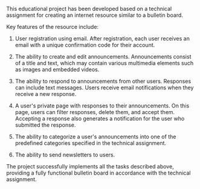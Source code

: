 This educational project has been developed based on a technical assignment for creating an internet resource similar to a bulletin board.

Key features of the resource include:
1. User registration using email. After registration, each user receives an email with a unique confirmation code for their account.

2. The ability to create and edit announcements. Announcements consist of a title and text, which may contain various multimedia elements such as images and embedded videos.

3. The ability to respond to announcements from other users. Responses can include text messages. Users receive email notifications when they receive a new response.

4. A user's private page with responses to their announcements. On this page, users can filter responses, delete them, and accept them. Accepting a response also generates a notification for the user who submitted the response.

5. The ability to categorize a user's announcements into one of the predefined categories specified in the technical assignment.

6. The ability to send newsletters to users.

The project successfully implements all the tasks described above, providing a fully functional bulletin board in accordance with the technical assignment.
